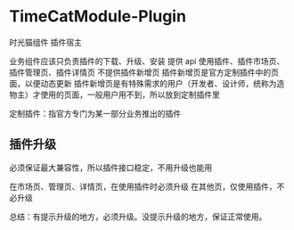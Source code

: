 # TimeCatModule-Plugin
时光猫组件 插件宿主

业务组件应该只负责插件的下载、升级、安装
提供 api 使用插件、插件市场页、插件管理页、插件详情页
不提供插件新增页
插件新增页是官方定制插件中的页面，以便动态更新
插件新增页是有特殊需求的用户（开发者、设计师，统称为造物主）才使用的页面，一般用户用不到，所以放到定制插件里

定制插件：指官方专门为某一部分业务推出的插件

## 插件升级

必须保证最大兼容性，所以插件接口稳定，不用升级也能用

在市场页、管理页、详情页，在使用插件时必须升级
在其他页，仅使用插件，不必升级

总结：有提示升级的地方，必须升级。没提示升级的地方，保证正常使用。

